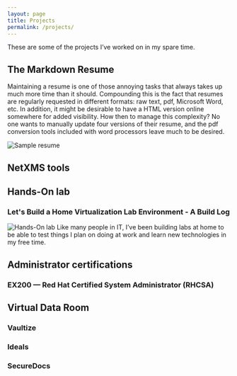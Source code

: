 ```yaml
---
layout: page
title: Projects
permalink: /projects/
---
```


These are some of the projects I’ve worked on in my spare time.

## The Markdown Resume

Maintaining a resume is one of those annoying tasks that always takes up much more time than it should. Compounding this is the fact that resumes are regularly requested in different formats: raw text, pdf, Microsoft Word, etc. In addition, it might be desirable to have a HTML version online somewhere for added visibility. How then to manage this complexity? No one wants to manually update four versions of their resume, and the pdf conversion tools included with word processors leave much to be desired.

![Sample resume](https://github.com/resume-nation/resume-nation.github.io/blob/master/images/stock-demo.PNG?raw=true)

## NetXMS tools

## Hands-On lab
### Let's Build a Home Virtualization Lab Environment - A Build Log 

![Hands-On lab](https://louwrentius.com/static/images/dl380htop01.png)
Like many people in IT, I’ve been building labs at home to be able to test things I plan on doing at work and learn new technologies in my free time.

## Administrator certifications
### EX200 — Red Hat Certified System Administrator (RHCSA)

## Virtual Data Room
### Vaultize
### Ideals
### SecureDocs
